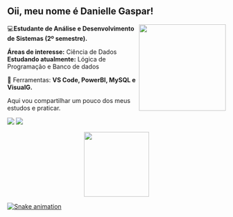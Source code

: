 ## Oii, meu nome é Danielle Gaspar!
</p>

<img align='right' src="https://o.remove.bg/downloads/a5cc6d58-b35d-409c-9d32-8e455afac59d/images__3_-removebg-preview.png" width="200">

<p align="left">
💻<strong>Estudante de Análise e Desenvolvimento de Sistemas (2º semestre).</strong>
  
**Áreas de interesse:** Ciência de Dados  
**Estudando atualmente:** Lógica de Programação e Banco de dados
</p>

<p align="left">
  💼 Ferramentas: <strong>VS Code, PowerBI, MySQL e VisualG.</strong>
</p>

Aqui vou compartilhar um pouco dos meus estudos e praticar. 
</br>

<p align="left">
  <a href="https://www.instagram.com/danielleaquinog/" alt="Instagram">
 <img src="https://img.shields.io/badge/-Instagram-%23E4405F?style=for-the-badge&logo=instagram&logoColor=white" target="_blank"></a>
  
  <a href="https://www.linkedin.com/in/danielleagaspar/" alt="Linkedin">
    <img src="https://img.shields.io/badge/-Linkedin-6610F2?style=for-the-badge&logo=Linkedin&logoColor=FFFFFF&link=https://www.linkedin.com/in/iuricode"/>
    
  </a>
  
  
  </a>
</p>

 <div align="center">
  <a href="https://github.com/daniellegaspar">
  <img height="150em" src="https://github-readme-stats.vercel.app/api?username=daniellegaspar&show_icons=true&theme=radical&include_all_commits=true&count_private=true"/>

</div>
   

![Snake animation](https://github.com/daniellegaspar/daniellegaspar/blob/output/github-contribution-grid-snake.svg)

